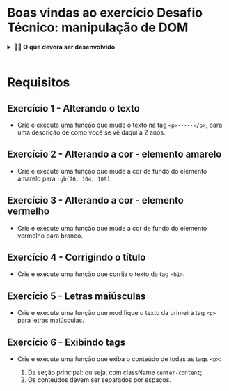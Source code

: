 # Boas vindas ao exercício Desafio Técnico: manipulação de DOM

<details>
  <summary><strong>👨‍💻 O que deverá ser desenvolvido</strong></summary><br />
<br />

É hora de aplicar seus conhecimentos em manipular os elementos do HTML! 🤩

Imagine que você recebeu um desafio técnico para uma vaga de emprego em que o objetivo é mostrar suas habilidades em manipulação de DOM. O projeto já veio parcialmente implementado e você deve realizar algumas modificações definidas em Requisitos do Projeto.

Analise o arquivo `index.html` e `style.css`, importante destacar que esses arquivos **não devem ser alterados**.

As alterações necessárias para entregar esse desafio deve ser feita apenas no arquivo `script.js`.

Para avaliar seus conhecimentos de HTML, você deve modificar os elementos já existentes utilizando apenas as funções:

- `document.getElementById();`
- `document.getElementsByClassName();`
- `document.getElementsByTagName();`

</details>

<br />

# Requisitos

## Exercício 1 - Alterando o texto

- Crie e execute uma função que mude o texto na tag `<p>-----</p>`, para uma descrição de como você se vê daqui a 2 anos.

## Exercício 2 - Alterando a cor - elemento amarelo

- Crie e execute uma função que mude a cor de fundo do elemento amarelo para `rgb(76, 164, 109)`.

## Exercício 3 - Alterando a cor - elemento vermelho

- Crie e execute uma função que mude a cor de fundo do elemento vermelho para branco.

## Exercício 4 - Corrigindo o título

- Crie e execute uma função que corrija o texto da tag `<h1>`.

## Exercício 5 - Letras maiúsculas

- Crie e execute uma função que modifique o texto da primeira tag `<p>` para letras maiúsculas.

## Exercício 6 - Exibindo tags

- Crie e execute uma função que exiba o conteúdo de todas as tags `<p>`:

  1. Da seção principal: ou seja, com className `center-content`;
  2. Os conteúdos devem ser separados por espaços.